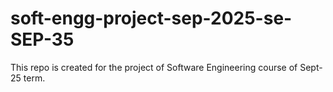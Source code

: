 # soft-engg-project-sep-2025-se-SEP-35
This repo is created for the project of Software Engineering course of Sept-25 term.
